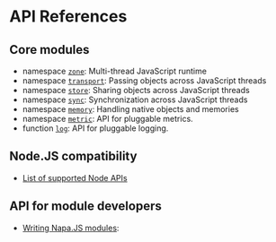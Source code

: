 # API References

## Core modules
- namespace [`zone`](./zone.md): Multi-thread JavaScript runtime
- namespace [`transport`](./transport.md): Passing objects across JavaScript threads
- namespace [`store`](./store.md): Sharing objects across JavaScript threads
- namespace [`sync`](./sync.md): Synchronization across JavaScript threads
- namespace [`memory`](./memory.md): Handling native objects and memories
- namespace [`metric`](./metric.md): API for pluggable metrics.
- function [`log`](./log.md): API for pluggable logging.

## Node.JS compatibility
- [List of supported Node APIs](./node-api.md)

## API for module developers
- [Writing Napa.JS modules](./module.md): 